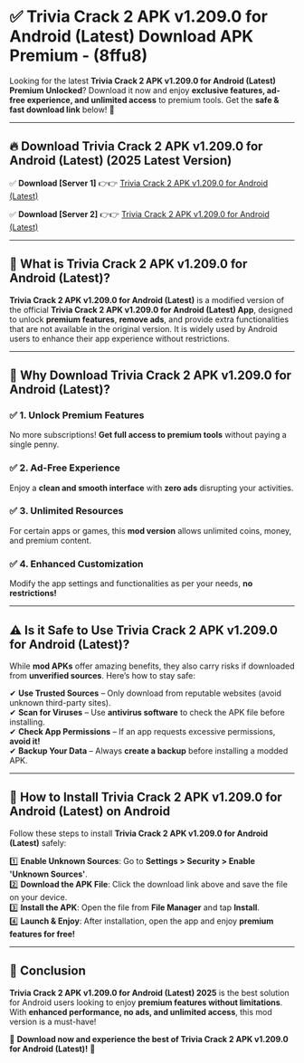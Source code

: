 
# ✅ Trivia Crack 2 APK v1.209.0 for Android (Latest) Download APK Premium -  (8ffu8) 

Looking for the latest **Trivia Crack 2 APK v1.209.0 for Android (Latest) Premium Unlocked**? Download it now and enjoy **exclusive features, ad-free experience, and unlimited access** to premium tools. Get the **safe & fast download link** below! 🚀

---

## 🔥 Download Trivia Crack 2 APK v1.209.0 for Android (Latest) (2025 Latest Version)

✅ **Download [Server 1]** 👉👉 [Trivia Crack 2 APK v1.209.0 for Android (Latest) ](https://apkcomod.com?title=Trivia_Crack_2_APK_v1.209.0_for_Android_(Latest))  

✅ **Download [Server 2]** 👉👉 [Trivia Crack 2 APK v1.209.0 for Android (Latest) ](https://apkcomod.com?title=Trivia_Crack_2_APK_v1.209.0_for_Android_(Latest))  


---

## 📌 What is Trivia Crack 2 APK v1.209.0 for Android (Latest)?

**Trivia Crack 2 APK v1.209.0 for Android (Latest)** is a modified version of the official **Trivia Crack 2 APK v1.209.0 for Android (Latest) App**, designed to unlock **premium features**, **remove ads**, and provide extra functionalities that are not available in the original version. It is widely used by Android users to enhance their app experience without restrictions.

---

## 🌟 Why Download Trivia Crack 2 APK v1.209.0 for Android (Latest)?

### ✅ 1. Unlock Premium Features
No more subscriptions! **Get full access to premium tools** without paying a single penny.

### ✅ 2. Ad-Free Experience
Enjoy a **clean and smooth interface** with **zero ads** disrupting your activities.

### ✅ 3. Unlimited Resources
For certain apps or games, this **mod version** allows unlimited coins, money, and premium content.

### ✅ 4. Enhanced Customization
Modify the app settings and functionalities as per your needs, **no restrictions!**

---

## ⚠️ Is it Safe to Use Trivia Crack 2 APK v1.209.0 for Android (Latest)?

While **mod APKs** offer amazing benefits, they also carry risks if downloaded from **unverified sources**. Here’s how to stay safe:

✔ **Use Trusted Sources** – Only download from reputable websites (avoid unknown third-party sites).  
✔ **Scan for Viruses** – Use **antivirus software** to check the APK file before installing.  
✔ **Check App Permissions** – If an app requests excessive permissions, **avoid it!**  
✔ **Backup Your Data** – Always **create a backup** before installing a modded APK.

---

## 📲 How to Install Trivia Crack 2 APK v1.209.0 for Android (Latest) on Android

Follow these steps to install **Trivia Crack 2 APK v1.209.0 for Android (Latest)** safely:

1️⃣ **Enable Unknown Sources**: Go to **Settings > Security > Enable 'Unknown Sources'**.  
2️⃣ **Download the APK File**: Click the download link above and save the file on your device.  
3️⃣ **Install the APK**: Open the file from **File Manager** and tap **Install**.  
4️⃣ **Launch & Enjoy**: After installation, open the app and enjoy **premium features for free!**

---

## 🚀 Conclusion

**Trivia Crack 2 APK v1.209.0 for Android (Latest) 2025** is the best solution for Android users looking to enjoy **premium features without limitations**. With **enhanced performance, no ads, and unlimited access**, this mod version is a must-have!

🔻 **Download now and experience the best of Trivia Crack 2 APK v1.209.0 for Android (Latest)!** 🔻

